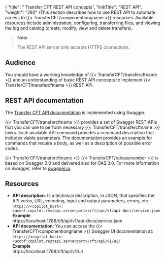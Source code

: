 {
    "title": " Transfer CFT REST API concepts",
    "linkTitle": "REST API",
    "weight": "280"
}This section describes how to use REST API to automate access to {{< TransferCFT/componentlongname  >}} resources. Available resources include administration, configuring, transferring files, and viewing the log and catalog (create, modify, view and delete transfers).

> **Note**
>
> The REST API server only accepts HTTPS connections.

## Audience

You should have a working knowledge of {{< TransferCFT/transfercftname  >}} and an understanding of basic REST API concepts to implement {{< TransferCFT/transfercftname  >}} REST API.

## REST API documentation

The [Transfer CFT API documentation](http://apidocs.axway.com/swagger-ui/index.html?productname=transfercft&productversion=3.8&filename=transfercft-swagger-api.json) is implemented using Swagger.

{{< TransferCFT/transfercftname  >}} provides a set of Swagger REST APIs that you can use to perform necessary {{< TransferCFT/transfercftname  >}}  tasks. Each available API command provides a command description that includes viable parameters. The documentation provides an example for commands that require a body, as well as a description of possible error codes.

{{< TransferCFT/transfercftname  >}} {{< TransferCFT/releasenumber  >}} is based on Swagger 2.0 and delivered also for OAS 3.0. For more information on Swagger, refer to [swagger.io](http://swagger.io/).

## Resources

-   **API description**: Is a technical description, in JSON, that specifies the API verbs, URL, encoding, input and output parameters, errors, etc.: `https://<copilot_host>:<uconf:copilot.restapi.serverport>/cft/api/v1/api-docs/service.json`  
    **Example**  
    https://localhost:1768/cft/api/v1/api-docs/service.json
-   **API documentation**: You can access the {{< TransferCFT/componentlongname >}} Swagger UI documentation at: `https://<copilot_host>:<uconf:copilot.restapi.serverport>/cft/api/v1/ui/`  
    **Example**  
    https://localhost:1768/cft/api/v1/ui/
